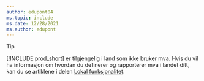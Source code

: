 ```yaml
---
author: edupont04
ms.topic: include
ms.date: 12/28/2021
ms.author: edupont
---
```

> [!TIP]
> [!INCLUDE [prod_short](prod_short.md)] er tilgjengelig i land som ikke bruker mva. Hvis du vil ha informasjon om hvordan du definerer og rapporterer mva i landet ditt, kan du se artiklene i delen [Lokal funksjonalitet](../about-localization.md).  
